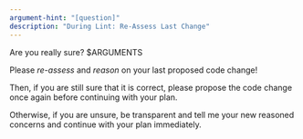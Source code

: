 ```yaml
---
argument-hint: "[question]"
description: "During Lint: Re-Assess Last Change"
---
```


Are you really sure? $ARGUMENTS

Please *re-assess* and *reason* on your last proposed code change!

Then, if you are still sure that it is correct, please propose the code
change once again before continuing with your plan.

Otherwise, if you are unsure, be transparent and tell me your new
reasoned concerns and continue with your plan immediately.

